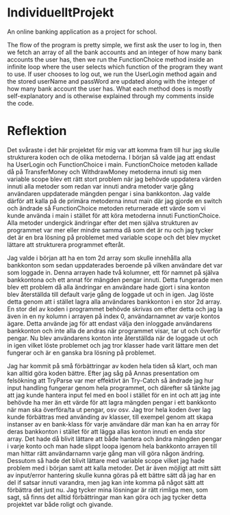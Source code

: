 # IndividuelltProjekt
An online banking application as a project for school.

The flow of the program is pretty simple, we first ask the user to log in, then we fetch an array of all the bank accounts and an integer of how many bank accounts the user has, then we run the FunctionChoice method inside an infinite loop where the user selects which function of the program they want to use. If user chooses to log out, we run the UserLogin method again and the stored userName and passWord are updated along with the integer of how many bank account the user has. What each method does is mostly self-explanatory and is otherwise explained through my comments inside the code.

# Reflektion
Det svåraste i det här projektet för mig var att komma fram till hur jag skulle strukturera koden och de olika metoderna. I början så valde jag att endast ha UserLogin och FunctionChoice i main. FunctionChoice metoden kallade då på TransferMoney och WithdrawMoney metoderna innuti sig men variable scope blev ett rätt stort problem när jag behövde uppdatera värden innuti alla metoder som redan var innuti andra metoder varje gång användaren uppdaterade mängden pengar i sina bankkonton. Jag valde därför att kalla på de primära metoderna innut main där jag gjorde en switch och ändrade så FunctionChoice metoden returnerade ett värde som vi kunde använda i main i stället för att köra metoderna innuti FunctionChoice. Alla metoder undergick ändringar efter det men själva strukturen av programmet var mer eller mindre samma då som det är nu och jag tycker det är en bra lösning på problemet med variable scope och det blev mycket lättare att strukturera programmet efteråt.

Jag valde i början att ha en tom 2d array som skulle innehålla alla bankkonton som sedan uppdaterades beroende på vilken användare det var som loggade in. Denna arrayen hade två kolumner, ett för namnet på själva bankkontona och ett annat för mängden pengar innuti. Detta fungerade men blev ett problem då alla ändringar en användare hade gjort i sina konton blev återställda till default varje gång de loggade ut och in igen. Jag löste detta genom att i stället lagra alla användares bankkonton i en stor 2d array. En stor del av koden i programmet behövde skrivas om efter detta och jag la även in en ny kolumn i arrayen på index 0, användarnamnet av varje kontos ägare. Detta använde jag för att endast välja den inloggade användarens bankkonton och inte alla de andras när programmet visar, tar ut och överför pengar. Nu blev användarens konton inte återställda när de loggade ut och in igen vilket löste problemet och jag tror klasser hade varit lättare men det fungerar och är en ganska bra lösning på problemet.

Jag har kommit på små förbättringar av koden hela tiden så klart, och man kan alltid göra koden bättre. Efter jag såg på Annas presentation om felsökning att TryParse var mer effektivt än Try-Catch så ändrade jag hur input handling fungerar genom hela programmet, och därefter så tänkte jag att jag kunde hantera input fel med en bool i stället för en int och att jag inte behövde ha mer än ett värde för att lagra mängden pengar i ett bankkonto när man ska överföra/ta ut pengar, osv osv. Jag tror hela koden över lag kunde förbättras med använding av klasser, till exempel genom att skapa instanser av en bank-klass för varje användare där man kan ha en array för deras bankkonton i stället för att lägga allas konton innuti en enda stor array. Det hade då blivit lättare att både hantera och ändra mängden pengar i varje konto och man hade slippt loopa igenom hela bankkonto arrayen till man hittar rätt användarnamn varje gång man vill göra någon ändring. Dessutom så hade det blivit lättare med variable scope vilket jag hade problem med i början samt att kalla metoder. Det är även möjligt att mitt sätt av input/error hantering skulle kunna göras på ett bättre sätt då jag har en del if satsar innuti varandra, men jag kan inte komma på något sätt att förbättra det just nu. Jag tycker mina lösningar är rätt rimliga men, som sagt, så finns det alltid förbättringar man kan göra och jag tycker detta projektet var både roligt och givande.
